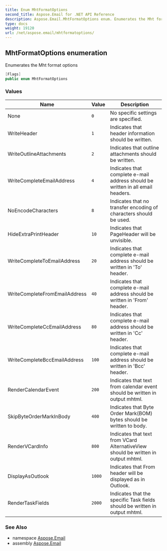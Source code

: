 ```yaml
---
title: Enum MhtFormatOptions
second_title: Aspose.Email for .NET API Reference
description: Aspose.Email.MhtFormatOptions enum. Enumerates the Mht format options
type: docs
weight: 19120
url: /net/aspose.email/mhtformatoptions/
---
```

## MhtFormatOptions enumeration

Enumerates the Mht format options

```csharp
[Flags]
public enum MhtFormatOptions
```

### Values

| Name | Value | Description |
| --- | --- | --- |
| None | `0` | No specific settings are specified. |
| WriteHeader | `1` | Indicates that header information should be written. |
| WriteOutlineAttachments | `2` | Indicates that outline attachments should be written. |
| WriteCompleteEmailAddress | `4` | Indicates that complete e-mail address should be written in all email headers. |
| NoEncodeCharacters | `8` | Indicates that no transfer encoding of characters should be used. |
| HideExtraPrintHeader | `10` | Indicates that PageHeader will be unvisible. |
| WriteCompleteToEmailAddress | `20` | Indicates that complete e-mail address should be written in 'To' header. |
| WriteCompleteFromEmailAddress | `40` | Indicates that complete e-mail address should be written in 'From' header. |
| WriteCompleteCcEmailAddress | `80` | Indicates that complete e-mail address should be written in 'Cc' header. |
| WriteCompleteBccEmailAddress | `100` | Indicates that complete e-mail address should be written in 'Bcc' header. |
| RenderCalendarEvent | `200` | Indicates that text from calendar event should be written in output mhtml. |
| SkipByteOrderMarkInBody | `400` | Indicates that Byte Order Mark(BOM) bytes should be written to body. |
| RenderVCardInfo | `800` | Indicates that text from VCard AlternativeView should be written in output mhtml. |
| DisplayAsOutlook | `1000` | Indicates that From header will be displayed as in Outlook. |
| RenderTaskFields | `2000` | Indicates that the specific Task fields should be written in output mhtml. |

### See Also

* namespace [Aspose.Email](../../aspose.email/)
* assembly [Aspose.Email](../../)


